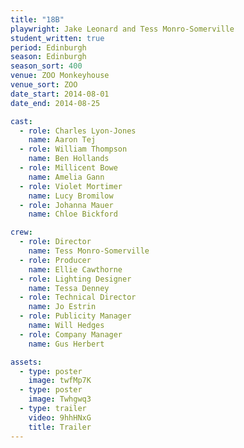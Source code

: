 ```yaml
---
title: "18B"
playwright: Jake Leonard and Tess Monro-Somerville
student_written: true
period: Edinburgh
season: Edinburgh
season_sort: 400
venue: ZOO Monkeyhouse
venue_sort: ZOO
date_start: 2014-08-01
date_end: 2014-08-25

cast:
  - role: Charles Lyon-Jones
    name: Aaron Tej
  - role: William Thompson
    name: Ben Hollands
  - role: Millicent Bowe
    name: Amelia Gann
  - role: Violet Mortimer
    name: Lucy Bromilow
  - role: Johanna Mauer
    name: Chloe Bickford

crew:
  - role: Director
    name: Tess Monro-Somerville
  - role: Producer
    name: Ellie Cawthorne
  - role: Lighting Designer
    name: Tessa Denney
  - role: Technical Director
    name: Jo Estrin
  - role: Publicity Manager
    name: Will Hedges
  - role: Company Manager
    name: Gus Herbert

assets:
  - type: poster
    image: twfMp7K
  - type: poster
    image: Twhgwq3
  - type: trailer
    video: 9hhHNxG
    title: Trailer
---
```

